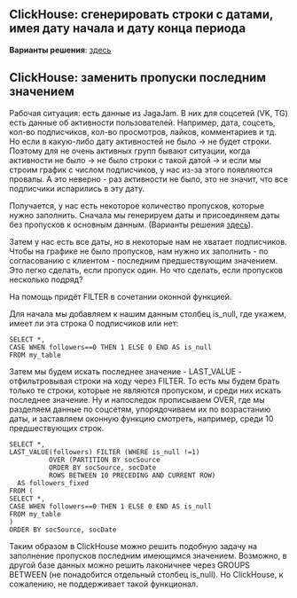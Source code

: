 ## ClickHouse: сгенерировать строки с датами, имея дату начала и дату конца периода

**Варианты решения**: [здесь](https://github.com/Malakhova-Natalya/Snippets/blob/main/clickhouse_date_range/01%20-%20генерация%20строк%20с%20датами.txt)

## ClickHouse: заменить пропуски последним значением

Рабочая ситуация: есть данные из JagaJam. В них для соцсетей (VK, TG) есть данные об активности пользователей. Например, дата, соцсеть, кол-во подписчиков, кол-во просмотров, лайков, комментариев и тд. Но если в какую-либо дату активностей не было → не будет строки. Поэтому для не очень активных групп бывают ситуации, когда активности не было → не было строки с такой датой → и если мы строим график с числом подписчиков, у нас из-за этого появляются провалы. А это неверно - раз активности не было, это не значит, что все подписчики испарились в эту дату.

Получается, у нас есть некоторое количество пропусков, которые нужно заполнить.
Сначала мы генерируем даты и присоединяем даты без пропусков к основным данным. (Варианты решения [здесь](https://github.com/Malakhova-Natalya/Snippets/blob/main/clickhouse_date_range/01%20-%20генерация%20строк%20с%20датами.txt)).

Затем у нас есть все даты, но в некоторые нам не хватает подписчиков. Чтобы на графике не было пропусков, нам нужно их заполнить - по согласованию с клиентом - последним предшествующим значением. Это легко сделать, если пропуск один. Но что сделать, если пропусков несколько подряд?

На помощь придёт FILTER  в сочетании  оконной функцией.


Для начала мы добавляем к нашим данным столбец is_null, где укажем, имеет ли эта строка 0 подписчиков или нет:

    SELECT *, 
    CASE WHEN followers==0 THEN 1 ELSE 0 END AS is_null
    FROM my_table

Затем мы будем искать последнее значение - LAST_VALUE - отфильтровывая строки на ходу через FILTER. То есть мы будем брать только те строки, которые не являются пропуском, и среди них искать последнее значение. Ну и напоследок прописываем OVER, где мы разделяем данные по соцсетям, упорядочиваем их по возрастанию даты, и заставляем оконную функцию смотреть, например, среди 10 предшествующих строк.

    SELECT *, 
    LAST_VALUE(followers) FILTER (WHERE is_null !=1) 
              OVER (PARTITION BY socSource 
              ORDER BY socSource, socDate 
              ROWS BETWEEN 10 PRECEDING AND CURRENT ROW) 
      AS followers_fixed
    FROM (
    SELECT *, 
    CASE WHEN followers==0 THEN 1 ELSE 0 END AS is_null
    FROM my_table
    )
    ORDER BY socSource, socDate

Таким образом в ClickHouse можно решить подобную задачу на заполнение пропусков последним имеющимся значением. Возможно, в другой базе данных можно решить лаконичнее через GROUPS BETWEEN (не понадобится отдельный столбец is_null). Но ClickHouse, к сожалению, не поддерживает такой функционал.
